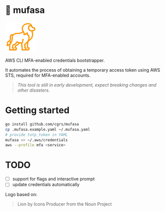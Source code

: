 # 🦁 mufasa
<img src="docs/icon.png" height=100 />

AWS CLI MFA-enabled credentials bootstrapper.

It automates the process of obtaining a temporary access token using AWS STS, required for MFA-enabled accounts.

> *This tool is still in early development, expect breaking changes and other disasters.*

# Getting started

```sh
go install github.com/cgrs/mufasa
cp .mufasa.example.yaml ~/.mufasa.yaml
# provide totp_token in YAML
mufasa >> ~/.aws/credentials
aws --profile mfa <service>
```

# TODO

- [ ] support for flags and interactive prompt
- [ ] update credentials automatically

Logo based on:
> Lion by Icons Producer from the Noun Project